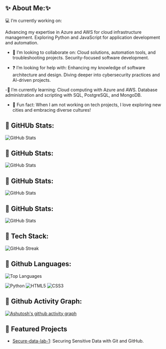 ## ✨ About Me:✨
💻 I’m currently working on:

Advancing my expertise in Azure and AWS for cloud infrastructure management.
Exploring Python and JavaScript for application development and automation.

- 🤝 I’m looking to collaborate on:
Cloud solutions, automation tools, and troubleshooting projects.
Security-focused software development.

- ❓ I’m looking for help with:
Enhancing my knowledge of software architecture and design.
Diving deeper into cybersecurity practices and AI-driven projects.

-📖 I’m currently learning:
Cloud computing with Azure and AWS.
Database administration and scripting with SQL, PostgreSQL, and MongoDB.

- 🌟 Fun fact:
When I am not working on tech projects, I love exploring new cities and embracing diverse cultures!


## 🚀 GitHUb Stats:
![GitHub Stats](https://github-readme-stats.vercel.app/api?username=danivelve&show_icons=true&theme=radical)
## 🚀 GitHub Stats:
![GitHub Stats](https://github-readme-stats.vercel.app/api?username=danivelve&show_icons=true&bg_color=ADD8E6&title_color=000080&text_color=000000&icon_color=000080)
## 🚀 GitHub Stats:
![GitHub Stats](https://github-readme-stats.vercel.app/api?username=yourusername&show_icons=true&bg_color=FFFFFF&title_color=000000&text_color=808080&icon_color=1E90FF)
## 🚀 GitHub Stats:
![GitHub Stats](https://github-readme-stats.vercel.app/api?username=yourusername&show_icons=true&bg_color=D2B48C&title_color=8B4513&text_color=FFF8DC&icon_color=DAA520)



## 🚀 Tech Stack:
![GitHub Streak](https://streak-stats.demolab.com/?user=danivelve&theme=radical)


## 🚀 Github Languages:
![Top Languages](https://github-readme-stats.vercel.app/api/top-langs/?username=danivelve&layout=compact&theme=radical)

![Python](https://img.shields.io/badge/Python-3776AB?style=flat&logo=python&logoColor=white)
![HTML5](https://img.shields.io/badge/HTML5-E34F26?style=flat&logo=html5&logoColor=white)
![CSS3](https://img.shields.io/badge/CSS3-1572B6?style=flat&logo=css3&logoColor=white)


## 🚀 Github Activity Graph:
[![Ashutosh's github activity graph](https://github-readme-activity-graph.vercel.app/graph?username=danivelve&theme=dracula)](https://github.com/ashutosh00710/github-readme-activity-graph)


## 🌟 Featured Projects
- [Secure-data-lab-1](https://github.com/danivelve/secure-data-lab-1): Securing Sensitive Data with Git and GitHub.  


